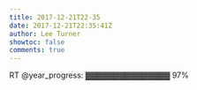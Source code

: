 ```yaml
---
title: 2017-12-21T22-35
date: 2017-12-21T22:35:41Z
author: Lee Turner
showtoc: false
comments: true
---
```


RT @year_progress: ▓▓▓▓▓▓▓▓▓▓▓▓▓▓▓ 97%

